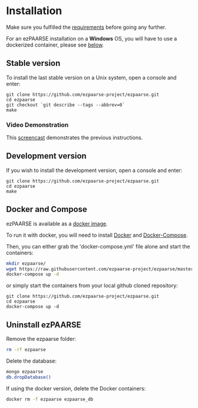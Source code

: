# Installation #

Make sure you fulfilled the [requirements](./requirements.html) before going any further.

For an ezPAARSE installation on a **Windows** OS, you will have to use a dockerized container, please see [below](install.html#docker-and-compose).

## Stable version ##
To install the last stable version on a Unix system, open a console and enter:
```console
git clone https://github.com/ezpaarse-project/ezpaarse.git
cd ezpaarse
git checkout `git describe --tags --abbrev=0`
make
```
### Video Demonstration ###
This [screencast](https://www.youtube.com/watch?v=W77vPsgC1A8) demonstrates the previous instructions.

## Development version ##
If you wish to install the development version, open a console and enter:
```console
git clone https://github.com/ezpaarse-project/ezpaarse.git
cd ezpaarse
make
```

## Docker and Compose ##

ezPAARSE is available as a [docker image](https://registry.hub.docker.com/u/ezpaarseproject/ezpaarse/).

To run it with docker, you will need to install [Docker](https://www.docker.com/) and [Docker-Compose](https://docs.docker.com/compose/install/).

Then, you can either grab the 'docker-compose.yml' file alone and start the containers:
```bash
mkdir ezpaarse/
wget https://raw.githubusercontent.com/ezpaarse-project/ezpaarse/master/docker-compose.yml
docker-compose up -d
```
or simply start the containers from your local github cloned repository:
```console
git clone https://github.com/ezpaarse-project/ezpaarse.git
cd ezpaarse
docker-compose up -d
```

## Uninstall ezPAARSE ##

Remove the ezpaarse folder:
```bash
rm -rf ezpaarse
```

Delete the database:
```bash
mongo ezpaarse
db.dropDatabase()
```

If using the docker version, delete the Docker containers:
```bash
docker rm -f ezpaarse ezpaarse_db
```
